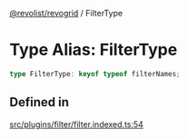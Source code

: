 [@revolist/revogrid](README.md) / FilterType

# Type Alias: FilterType

```ts
type FilterType: keyof typeof filterNames;
```

## Defined in

[src/plugins/filter/filter.indexed.ts:54](https://github.com/revolist/revogrid/blob/cef5db5acf21deb63962d633ec5e3d088dfc6c5b/src/plugins/filter/filter.indexed.ts#L54)
